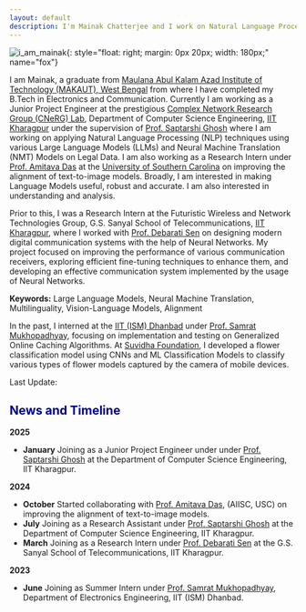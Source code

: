 ```yaml
---
layout: default
description: I'm Mainak Chatterjee and I work on Natural Language Processing. More details inside!
---
```


<!-- (comment) the image below can be found in img folder of this very project-->
![i_am_mainak](./img/people/me.jpg){: style="float: right; margin: 0px 20px; width: 180px;" name="fox"}


I am Mainak, a graduate from [Maulana Abul Kalam Azad Institute of Technology (MAKAUT), West Bengal](https://makautwb.ac.in/) from where I have completed my B.Tech in Electronics and Communication. Currently I am working as a Junior Project Engineer at the prestigious [Complex Network Research Group (CNeRG) Lab](https://cnerg-iitkgp.github.io/), Department of Computer Science Engineering, [IIT Kharagpur](https://www.iitkgp.ac.in/) under the supervision of [Prof. Saptarshi Ghosh](https://sites.google.com/site/saptarshighosh/) where I am working on applying Natural Language Processing (NLP) techniques using various Large Language Models (LLMs) and Neural Machine Translation (NMT) Models on Legal Data. I am also working as a Research Intern under [Prof. Amitava Das](https://sam.research.sc.edu/uscera/facultyExpertise/cv/43377) at the [University of Southern Carolina](https://sc.edu/) on improving the alignment of text-to-image models. Broadly, I am interested in making Language Models useful, robust and accurate. I am also interested in understanding and analysis.

Prior to this, I was a Research Intern at the Futuristic Wireless and Network Technologies Group, G.S. Sanyal School of Telecommunications, [IIT Kharagpur](https://www.iitkgp.ac.in/), where I worked with [Prof. Debarati Sen](https://sites.google.com/view/debarati-sen) on designing modern digital communication systems with the help of Neural Networks. My project focused on improving the performance of various communication receivers, exploring efficient fine-tuning techniques to enhance them, and developing an effective communication system implemented by the usage of Neural Networks.

**Keywords:** Large Language Models, Neural Machine Translation, Multilinguality, Vision-Language Models, Alignment

In the past, I interned at the [IIT (ISM) Dhanbad](https://www.iitism.ac.in/) under [Prof. Samrat Mukhopadhyay](https://sites.google.com/view/samratspace/home?authuser=0), focusing on implementation and testing on Generalized Online Caching Algorithms. At [Suvidha Foundation](https://suvidhafoundationedutech.org/), I developed a flower classification model using CNNs and ML Classification Models to classify various types of flower models captured by the camera of mobile devices.

Last Update:

## <span style="color:darkblue">News and Timeline </span>
**2025**
* **January** Joining as a Junior Project Engineer under under [Prof. Saptarshi Ghosh](https://sites.google.com/site/saptarshighosh/) at the Department of Computer Science Engineering, IIT Kharagpur.

**2024**
* **October** Started collaborating with [Prof. Amitava Das](https://sam.research.sc.edu/uscera/facultyExpertise/cv/43377), (AIISC, USC) on improving the alignment of text-to-image models.
* **July** Joining as a Research Assistant under [Prof. Saptarshi Ghosh](https://sites.google.com/site/saptarshighosh/) at the Department of Computer Science Engineering, IIT Kharagpur.
* **March** Joining as a Research Intern under [Prof. Debarati Sen](https://sites.google.com/view/debarati-sen) at the G.S. Sanyal School of Telecommunications, IIT Kharagpur.

**2023**
* **June**  Joining as Summer Intern under [Prof. Samrat Mukhopadhyay](https://sites.google.com/view/samratspace/home?authuser=0), Department of Electronics Engineering, IIT (ISM) Dhanbad.
